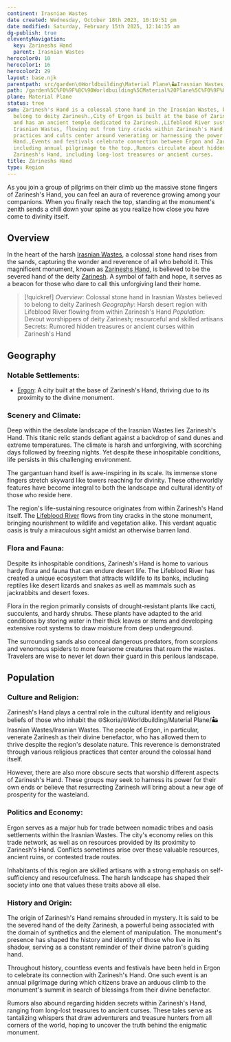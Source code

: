 ```yaml
---
continent: Irasnian Wastes
date created: Wednesday, October 18th 2023, 10:19:51 pm
date modified: Saturday, February 15th 2025, 12:14:35 am
dg-publish: true
eleventyNavigation:
  key: Zarineshs Hand
  parent: Irasnian Wastes
herocolor0: 10
herocolor1: 16
herocolor2: 29
layout: base.njk
parentpath: src/garden\🌐Worldbuilding\Material Plane\🏜️Irasnian Wastes/Irasnian Wastes.md
path: /garden%5C%F0%9F%8C%90Worldbuilding%5CMaterial%20Plane%5C%F0%9F%8F%9C%EF%B8%8FIrasnian%20Wastes%5CRegions/Zarineshs%20Hand/
plane: Material Plane
status: tree
sum: Zarinesh's Hand is a colossal stone hand in the Irasnian Wastes, believed to
  belong to deity Zarinesh.,City of Ergon is built at the base of Zarinesh's Hand
  and has an ancient temple dedicated to Zarinesh.,Lifeblood River sustains life in
  Irasnian Wastes, flowing out from tiny cracks within Zarinesh's Hand.,Religious
  practices and cults center around venerating or harnessing the power of Zarinesh's
  Hand.,Events and festivals celebrate connection between Ergon and Zarinesh's Hand,
  including annual pilgrimage to the top.,Rumors circulate about hidden secrets within
  Zarinesh's Hand, including long-lost treasures or ancient curses.
title: Zarineshs Hand
type: Region
---
```


As you join a group of pilgrims on their climb up the massive stone fingers of Zarinesh's Hand, you can feel an aura of reverence growing among your companions. When you finally reach the top, standing at the monument's zenith sends a chill down your spine as you realize how close you have come to divinity itself.

## Overview

In the heart of the harsh [Irasnian Wastes](/garden/%F0%9F%8C%90Worldbuilding/Material%20Plane/%F0%9F%8F%9C%EF%B8%8FIrasnian%20Wastes/Irasnian%20Wastes), a colossal stone hand rises from the sands, capturing the wonder and reverence of all who behold it. This magnificent monument, known as [Zarineshs Hand](/garden/%F0%9F%8C%90Worldbuilding/Material%20Plane/%F0%9F%8F%9C%EF%B8%8FIrasnian%20Wastes/Regions/Zarineshs%20Hand), is believed to be the severed hand of the deity [Zarinesh](/garden/%F0%9F%8C%90Worldbuilding/Nether%20Plane/Gods/Zarinesh). A symbol of faith and hope, it serves as a beacon for those who dare to call this unforgiving land their home.

> [!quickref]
> *Overview*: Colossal stone hand in Irasnian Wastes believed to belong to deity Zarinesh
> *Geography*: Harsh desert region with Lifeblood River flowing from within Zarinesh's Hand
> *Population*: Devout worshippers of deity Zarinesh; resourceful and skilled artisans
> Secrets: Rumored hidden treasures or ancient curses within Zarinesh's Hand

## Geography
### Notable Settlements:
- [Ergon](/garden/%F0%9F%8C%90Worldbuilding/Material%20Plane/%F0%9F%8F%9C%EF%B8%8FIrasnian%20Wastes/Regions/Ergon): A city built at the base of Zarinesh's Hand, thriving due to its proximity to the divine monument.
### Scenery and Climate:

Deep within the desolate landscape of the Irasnian Wastes lies Zarinesh's Hand. This titanic relic stands defiant against a backdrop of sand dunes and extreme temperatures. The climate is harsh and unforgiving, with scorching days followed by freezing nights. Yet despite these inhospitable conditions, life persists in this challenging environment.

The gargantuan hand itself is awe-inspiring in its scale. Its immense stone fingers stretch skyward like towers reaching for divinity. These otherworldly features have become integral to both the landscape and cultural identity of those who reside here.

The region's life-sustaining resource originates from within Zarinesh's Hand itself. The [Lifeblood River](/garden/%F0%9F%8C%90Worldbuilding/Material%20Plane/%F0%9F%8F%9C%EF%B8%8FIrasnian%20Wastes/Lifeblood%20River) flows from tiny cracks in the stone monument, bringing nourishment to wildlife and vegetation alike. This verdant aquatic oasis is truly a miraculous sight amidst an otherwise barren land.

### Flora and Fauna:

Despite its inhospitable conditions, Zarinesh's Hand is home to various hardy flora and fauna that can endure desert life. The Lifeblood River has created a unique ecosystem that attracts wildlife to its banks, including reptiles like desert lizards and snakes as well as mammals such as jackrabbits and desert foxes.

Flora in the region primarily consists of drought-resistant plants like cacti, succulents, and hardy shrubs. These plants have adapted to the arid conditions by storing water in their thick leaves or stems and developing extensive root systems to draw moisture from deep underground.

The surrounding sands also conceal dangerous predators, from scorpions and venomous spiders to more fearsome creatures that roam the wastes. Travelers are wise to never let down their guard in this perilous landscape.

## Population
### Culture and Religion:

Zarinesh's Hand plays a central role in the cultural identity and religious beliefs of those who inhabit the 🌐Skoria/🌐Worldbuilding/Material Plane/🏜️Irasnian Wastes/Irasnian Wastes. The people of Ergon, in particular, venerate Zarinesh as their divine benefactor, who has allowed them to thrive despite the region's desolate nature. This reverence is demonstrated through various religious practices that center around the colossal hand itself.

However, there are also more obscure sects that worship different aspects of Zarinesh's Hand. These groups may seek to harness its power for their own ends or believe that resurrecting Zarinesh will bring about a new age of prosperity for the wasteland.

### Politics and Economy:

Ergon serves as a major hub for trade between nomadic tribes and oasis settlements within the Irasnian Wastes. The city's economy relies on this trade network, as well as on resources provided by its proximity to Zarinesh's Hand. Conflicts sometimes arise over these valuable resources, ancient ruins, or contested trade routes.

Inhabitants of this region are skilled artisans with a strong emphasis on self-sufficiency and resourcefulness. The harsh landscape has shaped their society into one that values these traits above all else.

### History and Origin:

The origin of Zarinesh's Hand remains shrouded in mystery. It is said to be the severed hand of the deity Zarinesh, a powerful being associated with the domain of synthetics and the element of manipulation. The monument's presence has shaped the history and identity of those who live in its shadow, serving as a constant reminder of their divine patron's guiding hand.

Throughout history, countless events and festivals have been held in Ergon to celebrate its connection with Zarinesh's Hand. One such event is an annual pilgrimage during which citizens brave an arduous climb to the monument's summit in search of blessings from their divine benefactor.

Rumors also abound regarding hidden secrets within Zarinesh's Hand, ranging from long-lost treasures to ancient curses. These tales serve as tantalizing whispers that draw adventurers and treasure hunters from all corners of the world, hoping to uncover the truth behind the enigmatic monument.